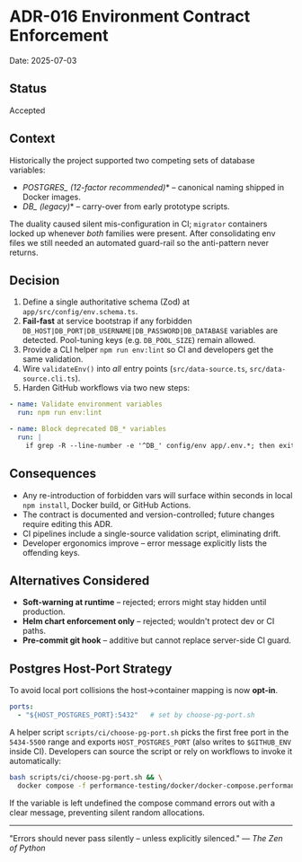 # ADR-016 Environment Contract Enforcement

Date: 2025-07-03

## Status
Accepted

## Context
Historically the project supported two competing sets of database variables:

* **POSTGRES_* (12-factor recommended)** – canonical naming shipped in Docker images.
* **DB_* (legacy)** – carry-over from early prototype scripts.

The duality caused silent mis-configuration in CI; `migrator` containers locked up whenever *both* families were present.  After consolidating env files we still needed an automated guard-rail so the anti-pattern never returns.

## Decision
1.  Define a single authoritative schema (Zod) at `app/src/config/env.schema.ts`.
2.  **Fail-fast** at service bootstrap if any forbidden `DB_HOST|DB_PORT|DB_USERNAME|DB_PASSWORD|DB_DATABASE` variables are detected.  Pool-tuning keys (e.g. `DB_POOL_SIZE`) remain allowed.
3.  Provide a CLI helper `npm run env:lint` so CI and developers get the same validation.
4.  Wire `validateEnv()` into *all* entry points (`src/data-source.ts`, `src/data-source.cli.ts`).
5.  Harden GitHub workflows via two new steps:
   ```yaml
   - name: Validate environment variables
     run: npm run env:lint

   - name: Block deprecated DB_* variables
     run: |
       if grep -R --line-number -e '^DB_' config/env app/.env.*; then exit 1; fi
   ```

## Consequences
* Any re-introduction of forbidden vars will surface within seconds in local `npm install`, Docker build, or GitHub Actions.
* The contract is documented and version-controlled; future changes require editing this ADR.
* CI pipelines include a single-source validation script, eliminating drift.
* Developer ergonomics improve – error message explicitly lists the offending keys.

## Alternatives Considered
* **Soft-warning at runtime** – rejected; errors might stay hidden until production.
* **Helm chart enforcement only** – rejected; wouldn't protect dev or CI paths.
* **Pre-commit git hook** – additive but cannot replace server-side CI guard.

## Postgres Host-Port Strategy
To avoid local port collisions the host→container mapping is now **opt-in**.

```yaml
ports:
  - "${HOST_POSTGRES_PORT}:5432"   # set by choose-pg-port.sh
```

A helper script `scripts/ci/choose-pg-port.sh` picks the first free port in the
`5434-5500` range and exports `HOST_POSTGRES_PORT` (also writes to `$GITHUB_ENV`
inside CI).  Developers can source the script or rely on workflows to invoke
it automatically:

```bash
bash scripts/ci/choose-pg-port.sh && \
  docker compose -f performance-testing/docker/docker-compose.performance.yml up
```

If the variable is left undefined the compose command errors out with a clear
message, preventing silent random allocations.

---
"Errors should never pass silently – unless explicitly silenced." ― *The Zen of Python* 